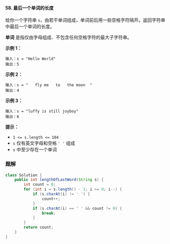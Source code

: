 #### 58. 最后一个单词的长度

给你一个字符串 `s`，由若干单词组成，单词前后用一些空格字符隔开。返回字符串中最后一个单词的长度。

**单词** 是指仅由字母组成、不包含任何空格字符的最大子字符串。

**示例 1：**

```shell
输入：s = "Hello World"
输出：5
```

**示例 2：**

```shell
输入：s = "   fly me   to   the moon  "
输出：4
```

**示例 3：**

```shell
输入：s = "luffy is still joyboy"
输出：6
```

**提示：**

- `1 <= s.length <= 104`
- `s` 仅有英文字母和空格 `' '` 组成
- `s` 中至少存在一个单词

### 题解

```java
class Solution {
    public int lengthOfLastWord(String s) {
        int count = 0;
        for (int i = s.length() - 1; i >= 0; i--) {
            if (s.charAt(i) != ' ') {
                count++;
            }
            if (s.charAt(i) == ' ' && count != 0) {
                break;
            }
        }
        return count;
    }
}
```

